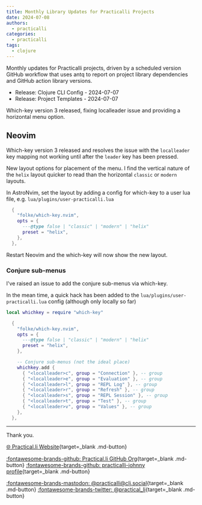 ```yaml
---
title: Monthly Library Updates for Practicalli Projects
date: 2024-07-08
authors:
  - practicalli
categories:
  - practicalli
tags:
  - clojure
---
```



Monthly updates for Practicalli projects, driven by a scheduled version GitHub workflow that uses antq to report on project library dependencies and GitHub action library versions.

- Release: Clojure CLI Config - 2024-07-07
- Release: Project Templates - 2024-07-07

Which-key version 3 released, fixing localleader issue and providing a horizontal menu option.

<!-- more -->

## Neovim

Which-key version 3 released and resolves the issue with the `localleader` key mapping not working until after the `leader` key has been pressed.

New layout options for placement of the menu.  I find the vertical nature of the `helix` layout quicker to read than the horizontal `classic` or `modern` layouts.

In AstroNvim, set the layout by adding a config for which-key to a user lua file, e.g. `lua/plugins/user-practicalli.lua`

```lua title="lua/plugins/user-practicalli.lua"
  {
    "folke/which-key.nvim",
    opts = {
      ---@type false | "classic" | "modern" | "helix"
      preset = "helix",
    },
  },
```

Restart Neovim and the which-key will now show the new layout.

### Conjure sub-menus

I've raised an issue to add the conjure sub-menus via which-key.

In the mean time, a quick hack has been added to the `lua/plugins/user-practicalli.lua` config (although only locally so far)

```lua
local whichkey = require "which-key"

  {
    "folke/which-key.nvim",
    opts = {
      ---@type false | "classic" | "modern" | "helix"
      preset = "helix",
    },

    -- Conjure sub-menus (not the ideal place)
    whichkey.add {
      { "<localleader>c", group = "Connection" }, -- group
      { "<localleader>e", group = "Evaluation" }, -- group
      { "<localleader>l", group = "REPL Log" }, -- group
      { "<localleader>r", group = "Refresh" }, -- group
      { "<localleader>s", group = "REPL Session" }, -- group
      { "<localleader>t", group = "Test" }, -- group
      { "<localleader>v", group = "Values" }, -- group
    },
  },
```


---
Thank you.

[:globe_with_meridians: Practical.li Website](https://practical.li){target=_blank .md-button}

[:fontawesome-brands-github: Practical.li GitHub Org](https://github.com/practicalli){target=_blank .md-button}
[:fontawesome-brands-github: practicalli-johnny profile](https://github.com/practicalli-johnny){target=_blank .md-button}

[:fontawesome-brands-mastodon: @practicalli@clj.social](https://clj.social/@practicalli){target=_blank .md-button}
[:fontawesome-brands-twitter: @practical_li](https://twitter.com/practcial_li){target=_blank .md-button}
